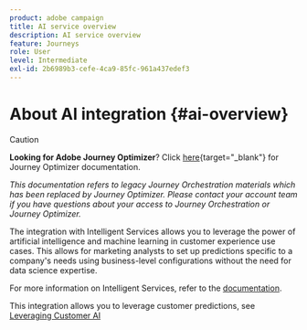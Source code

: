 ```yaml
---
product: adobe campaign
title: AI service overview
description: AI service overview
feature: Journeys
role: User
level: Intermediate
exl-id: 2b6989b3-cefe-4ca9-85fc-961a437edef3
---
```

# About AI integration {#ai-overview}


>[!CAUTION]
>
>**Looking for Adobe Journey Optimizer**? Click [here](https://experienceleague.adobe.com/en/docs/journey-optimizer/using/ajo-home){target="_blank"} for Journey Optimizer documentation.
>
>
>_This documentation refers to legacy Journey Orchestration materials which has been replaced by Journey Optimizer. Please contact your account team if you have questions about your access to Journey Orchestration or Journey Optimizer._


The integration with Intelligent Services allows you to leverage the power of artificial intelligence and machine learning in customer experience use cases. This allows for marketing analysts to set up predictions specific to a company's needs using business-level configurations without the need for data science expertise.

For more information on Intelligent Services, refer to the [documentation](https://experienceleague.adobe.com/docs/experience-platform/intelligent-services/home.html).  

This integration allows you to leverage customer predictions, see [Leveraging Customer AI](../ai-services/leveraging-customer-ai.md)

<!--* fatigue scores, see [Leveraging Journey AI](../ai-services/leveraging-fatigue-scores.md)-->
